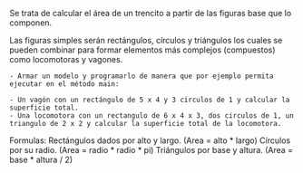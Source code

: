 Se trata de calcular el área de un trencito a partir de las figuras base que lo componen.

Las figuras simples serán rectángulos, círculos y triángulos los cuales se pueden combinar para formar elementos más complejos (compuestos) como locomotoras y vagones.

	- Armar un modelo y programarlo de manera que por ejemplo permita ejecutar en el método main:

	- Un vagón con un rectángulo de 5 x 4 y 3 circulos de 1 y calcular la superficie total.
	- Una locomotora con un rectangulo de 6 x 4 x 3, dos circulos de 1, un triangulo de 2 x 2 y calcular la superficie total de la locomotora.
	
Formulas:
Rectángulos dados por alto y largo. (Area = alto * largo)
Círculos por su radio. (Area = radio * radio * pi)
Triángulos por base y altura. (Area = base * altura / 2)
